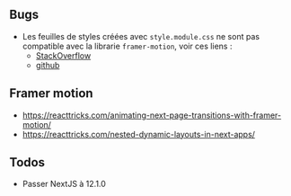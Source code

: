 ## Bugs

-   Les feuilles de styles créées avec `style.module.css` ne sont pas compatible avec la librarie `framer-motion`, voir ces liens :
    -   [StackOverflow](https://stackoverflow.com/questions/65574151/css-module-being-removed-on-path-change-before-framer-motion-exit-animation-comp)
    -   [github](https://github.com/vercel/next.js/discussions/18724?sort=old)

## Framer motion

-   https://reacttricks.com/animating-next-page-transitions-with-framer-motion/
-   https://reacttricks.com/nested-dynamic-layouts-in-next-apps/

## Todos

- Passer NextJS à 12.1.0
